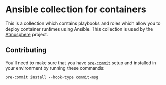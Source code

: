 # Ansible collection for containers

This is a collection which contains playbooks and roles which allow you to
deploy container runtimes using Ansible. This collection is used by the
[Atmosphere](https://github.com/vexxhost/atmosphere) project.

## Contributing

You'll need to make sure that you have [`pre-commit`](https://pre-commit.com)
setup and installed in your environment by running these commands:

```console
pre-commit install --hook-type commit-msg
````
